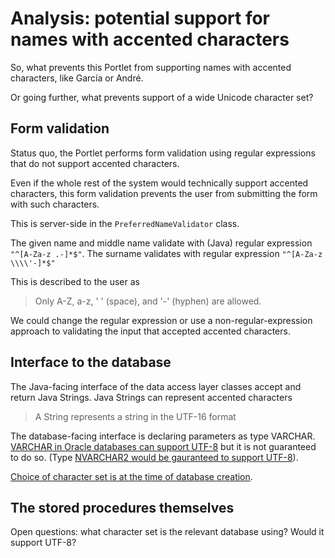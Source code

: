 # Analysis: potential support for names with accented characters

So, what prevents this Portlet from supporting names with accented characters,
like García or André.

Or going further, what prevents support of a wide Unicode character set?

## Form validation

Status quo, the Portlet performs form validation using regular expressions that
do not support accented characters.

Even if the whole rest of the system would technically support
accented characters, this form validation prevents the user from submitting
the form with such characters.

This is server-side in the `PreferredNameValidator` class.

The given name and middle name validate with
(Java) regular expression `"^[A-Za-z .-]*$"`.
The surname validates with regular expression `"^[A-Za-z \\\\'-]*$"`

This is described to the user as

> Only A-Z, a-z, ' ' (space), and '-' (hyphen) are allowed.

We could change the regular expression or use a non-regular-expression approach
to validating the input that accepted accented characters.

## Interface to the database

The Java-facing interface of the data access layer classes
accept and return Java Strings. Java Strings can represent accented characters

> A String represents a string in the UTF-16 format

The database-facing interface is declaring parameters as type VARCHAR.
[VARCHAR in Oracle databases can support UTF-8](https://docs.oracle.com/cd/B28359_01/server.111/b28318/datatype.htm#CNCPT1822)
but it is not guaranteed to do so. (Type [NVARCHAR2 would be gauranteed to support UTF-8](https://docs.oracle.com/cd/B28359_01/server.111/b28318/datatype.htm#CNCPT1828)).

[Choice of character set is at the time of database creation](https://docs.oracle.com/cd/B28359_01/server.111/b28298/ch2charset.htm#i1006750).

## The stored procedures themselves

Open questions: what character set is the relevant database using?
Would it support UTF-8?
